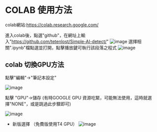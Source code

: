 # COLAB 使用方法

colab網站:https://colab.research.google.com/

進入colab後，點選"github"，在網址上輸入"https://github.com/tetenlost/Simple-AI-detect/"
![image](https://user-images.githubusercontent.com/38835841/215302651-df0edfde-71c0-4538-ab3f-4b2116195c0c.png)
選擇相關".ipynb"檔點選並打開，點擊播放鍵可執行該段落之程式
![image](https://user-images.githubusercontent.com/38835841/215302738-a8bed53b-42d7-41bf-81e1-9c3b52219f12.png)
## colab 切換GPU方法
點擊"編輯"->"筆記本設定"

![image](https://user-images.githubusercontent.com/38835841/215302785-d332a0b1-8b41-48b7-a922-fbc66982da55.png)

點擊 "GPU"->儲存 (有時GOOGLE GPU 資源吃緊，可能無法使用，這時就選擇"NONE"，或是跳過此步驟即可)

![image](https://user-images.githubusercontent.com/38835841/215302823-8331a834-0b5e-49b2-b60a-149b9d6d8342.png)  
* 新版選擇  （免費版使用T4 GPU）
![image](https://github.com/tetenlost/Simple-AI-detect/assets/38835841/79f4bfcd-32e4-466d-9d4d-af507d3ff5ca)
